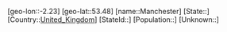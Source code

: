 ﻿---
location: [53.48,-2.23]
type: City
tags:
- geo/City


SpocWebEntityId: 32249
isDeleted: false
confidential: public

---
[geo-lon::-2.23]
[geo-lat::53.48]
[name::Manchester]
[State::]
[Country::[United_Kingdom](geo/Continent/Europe/United_Kingdom.md)]
[StateId::]
[Population::]
[Unknown::]

